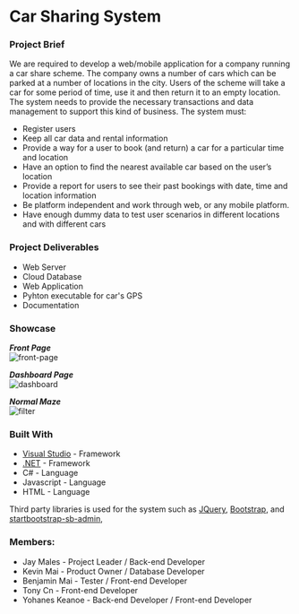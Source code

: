# Car Sharing System

### Project Brief
We are required to develop a web/mobile application for a company running a car share scheme. The company owns a number of cars which can be parked at a number of locations in the city. Users of the scheme will take a car for some period of time, use it and then return it to an empty location. The system needs to provide the necessary transactions and data management to support this kind of business.
The system must: 
* Register users
* Keep all car data and rental information
* Provide a way for a user to book (and return) a car for a particular time and location
* Have an option to find the nearest available car based on the user’s location
* Provide a report for users to see their past bookings with date, time and location information
* Be platform independent and work through web, or any mobile platform.
* Have enough dummy data to test user scenarios in different locations and with different cars 

### Project Deliverables
* Web Server
* Cloud Database
* Web Application 
* Pyhton executable for car's GPS
* Documentation

### Showcase
***Front Page***  
![front-page](https://github.com/ZankiMaru/car-sharing-system/blob/master/showcases/front-page.gif)

***Dashboard Page***  
![dashboard](https://github.com/ZankiMaru/car-sharing-system/blob/master/showcases/dashboard-seq.gif)

***Normal Maze***  
![filter](https://github.com/ZankiMaru/car-sharing-system/blob/master/showcases/filter-seq.gif)



### Built With
* [Visual Studio](https://www.visualstudio.com/) - Framework
* [.NET](https://www.microsoft.com/net/) - Framework
* C# - Language
* Javascript - Language
* HTML - Language

Third party libraries is used for the system such as [JQuery](https://jquery.com), [Bootstrap](https://getbootstrap.com), and [startbootstrap-sb-admin](https://github.com/BlackrockDigital/startbootstrap-sb-admin), 


### Members:
* Jay Males - Project Leader / Back-end Developer
* Kevin Mai - Product Owner / Database Developer
* Benjamin Mai - Tester / Front-end Developer
* Tony Cn - Front-end Developer
* Yohanes Keanoe - Back-end Developer / Front-end Developer
